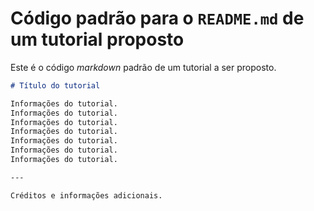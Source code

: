 # Código padrão para o `README.md` de um tutorial proposto

Este é o código _markdown_ padrão de um tutorial a ser proposto.

```markdown
# Título do tutorial

Informações do tutorial.
Informações do tutorial.
Informações do tutorial.
Informações do tutorial.
Informações do tutorial.
Informações do tutorial.
Informações do tutorial.

---

Créditos e informações adicionais.
```
